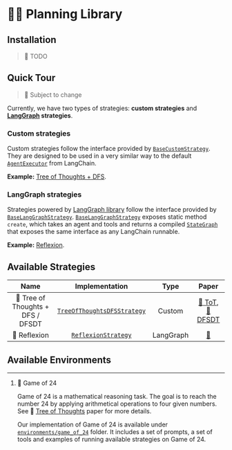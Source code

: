 # 🤖📝 Planning Library

## Installation

> :construction: TODO

## Quick Tour

> :construction: Subject to change

Currently, we have two types of strategies: **custom strategies** and 
**[LangGraph](https://github.com/langchain-ai/langgraph/tree/main) strategies**.

### Custom strategies

Custom strategies follow the interface provided
by [`BaseCustomStrategy`](planning_library/strategies/base_strategy.py). They are designed to be used in
a very similar way to the
default [`AgentExecutor`](https://python.langchain.com/docs/modules/agents/quick_start#create-the-agent) from LangChain.

**Example:** [Tree of Thoughts + DFS](planning_library/strategies/tot_dfs/tot_strategy.py).

### LangGraph strategies

Strategies powered by [LangGraph library](https://github.com/langchain-ai/langgraph) follow the interface provided
by [`BaseLangGraphStrategy`](planning_library/strategies/base_strategy.py). [`BaseLangGraphStrategy`](planning_library/strategies/base_strategy.py)
exposes static method `create`, which takes an agent and tools and returns a
compiled [`StateGraph`](https://github.com/langchain-ai/langgraph?tab=readme-ov-file#stategraph) that exposes the same
interface as any LangChain runnable.

**Example:** [Reflexion](planning_library/strategies/reflexion/reflexion_strategy.py).

## Available Strategies

|                     Name                      |                                   Implementation                                   |   Type    |                                                Paper                                                 |
|:---------------------------------------------:|:----------------------------------------------------------------------------------:|:---------:|:----------------------------------------------------------------------------------------------------:|
| :construction: Tree of Thoughts + DFS / DFSDT | [`TreeOfThoughtsDFSStrategy`](planning_library/strategies/tot_dfs/tot_strategy.py) |  Custom   | [:scroll: ToT](https://arxiv.org/abs/2305.10601), [:scroll: DFSDT](https://arxiv.org/abs/2307.16789) |
|   :construction:                  Reflexion   | [`ReflexionStrategy`](planning_library/strategies/reflexion/reflexion_strategy.py) | LangGraph |                             [:scroll:](https://arxiv.org/abs/2303.11366)                             |

## Available Environments

---

1. :construction: Game of 24

   Game of 24 is a mathematical reasoning task. The goal is to reach the number 24 by applying arithmetical operations
   to four given numbers. See :scroll: [Tree of Thoughts](https://arxiv.org/abs/2305.10601) paper for more details.

   Our implementation of Game of 24 is available under [`environments/game_of_24`](environments/game_of_24) folder. It
   includes a set of prompts, a set of tools and examples of running available strategies on Game of 24.
